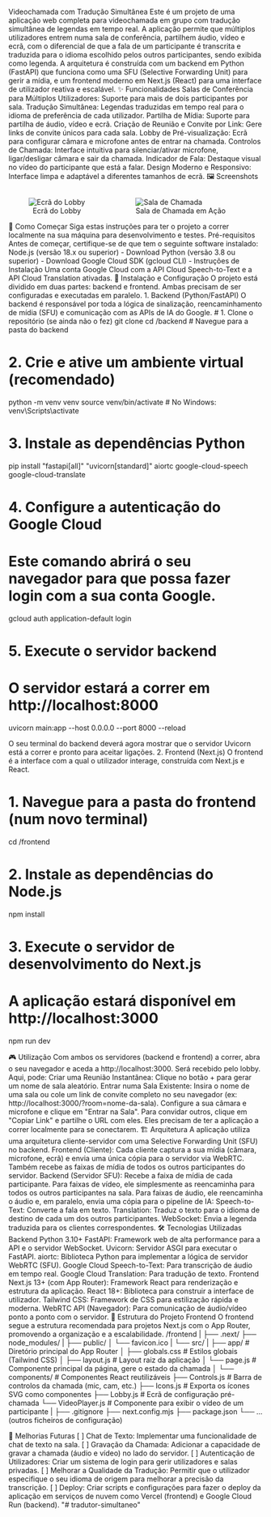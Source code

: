 Videochamada com Tradução Simultânea
Este é um projeto de uma aplicação web completa para videochamada em grupo com tradução simultânea de legendas em tempo real. A aplicação permite que múltiplos utilizadores entrem numa sala de conferência, partilhem áudio, vídeo e ecrã, com o diferencial de que a fala de um participante é transcrita e traduzida para o idioma escolhido pelos outros participantes, sendo exibida como legenda.
A arquitetura é construída com um backend em Python (FastAPI) que funciona como uma SFU (Selective Forwarding Unit) para gerir a mídia, e um frontend moderno em Next.js (React) para uma interface de utilizador reativa e escalável.
✨ Funcionalidades
Salas de Conferência para Múltiplos Utilizadores: Suporte para mais de dois participantes por sala.
Tradução Simultânea: Legendas traduzidas em tempo real para o idioma de preferência de cada utilizador.
Partilha de Mídia: Suporte para partilha de áudio, vídeo e ecrã.
Criação de Reunião e Convite por Link: Gere links de convite únicos para cada sala.
Lobby de Pré-visualização: Ecrã para configurar câmara e microfone antes de entrar na chamada.
Controlos de Chamada: Interface intuitiva para silenciar/ativar microfone, ligar/desligar câmara e sair da chamada.
Indicador de Fala: Destaque visual no vídeo do participante que está a falar.
Design Moderno e Responsivo: Interface limpa e adaptável a diferentes tamanhos de ecrã.
🖼️ Screenshots
<div style="display: flex; gap: 20px;">
<figure>
<img src="https://placehold.co/600x400/0f172a/94a3b8?text=Ecr%C3%A3+do+Lobby" alt="Ecrã do Lobby" />
<figcaption align="center">Ecrã do Lobby</figcaption>
</figure>
<figure>
<img src="https://placehold.co/600x400/0f172a/94a3b8?text=Sala+de+Chamada" alt="Sala de Chamada" />
<figcaption align="center">Sala de Chamada em Ação</figcaption>
</figure>
</div>
🚀 Como Começar
Siga estas instruções para ter o projeto a correr localmente na sua máquina para desenvolvimento e testes.
Pré-requisitos
Antes de começar, certifique-se de que tem o seguinte software instalado:
Node.js (versão 18.x ou superior) - Download
Python (versão 3.8 ou superior) - Download
Google Cloud SDK (gcloud CLI) - Instruções de Instalação
Uma conta Google Cloud com a API Cloud Speech-to-Text e a API Cloud Translation ativadas.
🔧 Instalação e Configuração
O projeto está dividido em duas partes: backend e frontend. Ambas precisam de ser configuradas e executadas em paralelo.
1. Backend (Python/FastAPI)
O backend é responsável por toda a lógica de sinalização, reencaminhamento de mídia (SFU) e comunicação com as APIs de IA do Google.
# 1. Clone o repositório (se ainda não o fez)
git clone <url-do-seu-repositorio>
cd <pasta-do-projeto>/backend # Navegue para a pasta do backend

# 2. Crie e ative um ambiente virtual (recomendado)
python -m venv venv
source venv/bin/activate  # No Windows: venv\Scripts\activate

# 3. Instale as dependências Python
pip install "fastapi[all]" "uvicorn[standard]" aiortc google-cloud-speech google-cloud-translate

# 4. Configure a autenticação do Google Cloud
# Este comando abrirá o seu navegador para que possa fazer login com a sua conta Google.
gcloud auth application-default login

# 5. Execute o servidor backend
# O servidor estará a correr em http://localhost:8000
uvicorn main:app --host 0.0.0.0 --port 8000 --reload


O seu terminal do backend deverá agora mostrar que o servidor Uvicorn está a correr e pronto para aceitar ligações.
2. Frontend (Next.js)
O frontend é a interface com a qual o utilizador interage, construída com Next.js e React.
# 1. Navegue para a pasta do frontend (num novo terminal)
cd <pasta-do-projeto>/frontend

# 2. Instale as dependências do Node.js
npm install

# 3. Execute o servidor de desenvolvimento do Next.js
# A aplicação estará disponível em http://localhost:3000
npm run dev


🎮 Utilização
Com ambos os servidores (backend e frontend) a correr, abra o seu navegador e aceda a http://localhost:3000.
Será recebido pelo lobby. Aqui, pode:
Criar uma Reunião Instantânea: Clique no botão + para gerar um nome de sala aleatório.
Entrar numa Sala Existente: Insira o nome de uma sala ou cole um link de convite completo no seu navegador (ex: http://localhost:3000/?room=nome-da-sala).
Configure a sua câmara e microfone e clique em "Entrar na Sala".
Para convidar outros, clique em "Copiar Link" e partilhe o URL com eles. Eles precisam de ter a aplicação a correr localmente para se conectarem.
🏗️ Arquitetura
A aplicação utiliza uma arquitetura cliente-servidor com uma Selective Forwarding Unit (SFU) no backend.
Frontend (Cliente): Cada cliente captura a sua mídia (câmara, microfone, ecrã) e envia uma única cópia para o servidor via WebRTC. Também recebe as faixas de mídia de todos os outros participantes do servidor.
Backend (Servidor SFU):
Recebe a faixa de mídia de cada participante.
Para faixas de vídeo, ele simplesmente as reencaminha para todos os outros participantes na sala.
Para faixas de áudio, ele reencaminha o áudio e, em paralelo, envia uma cópia para o pipeline de IA:
Speech-to-Text: Converte a fala em texto.
Translation: Traduz o texto para o idioma de destino de cada um dos outros participantes.
WebSocket: Envia a legenda traduzida para os clientes correspondentes.
🛠️ Tecnologias Utilizadas
Backend
Python 3.10+
FastAPI: Framework web de alta performance para a API e o servidor WebSocket.
Uvicorn: Servidor ASGI para executar o FastAPI.
aiortc: Biblioteca Python para implementar a lógica de servidor WebRTC (SFU).
Google Cloud Speech-to-Text: Para transcrição de áudio em tempo real.
Google Cloud Translation: Para tradução de texto.
Frontend
Next.js 13+ (com App Router): Framework React para renderização e estrutura da aplicação.
React 18+: Biblioteca para construir a interface de utilizador.
Tailwind CSS: Framework de CSS para estilização rápida e moderna.
WebRTC API (Navegador): Para comunicação de áudio/vídeo ponto a ponto com o servidor.
📁 Estrutura do Projeto Frontend
O frontend segue a estrutura recomendada para projetos Next.js com o App Router, promovendo a organização e a escalabilidade.
/frontend
|
├── .next/
├── node_modules/
|
├── public/
│   └── favicon.ico
|
└── src/
    |
    ├── app/                # Diretório principal do App Router
    │   ├── globals.css     # Estilos globais (Tailwind CSS)
    │   ├── layout.js       # Layout raiz da aplicação
    │   └── page.js         # Componente principal da página, gere o estado da chamada
    │
    └── components/         # Componentes React reutilizáveis
        ├── Controls.js     # Barra de controlos da chamada (mic, cam, etc.)
        ├── Icons.js        # Exporta os ícones SVG como componentes
        ├── Lobby.js        # Ecrã de configuração pré-chamada
        └── VideoPlayer.js  # Componente para exibir o vídeo de um participante
|
├── .gitignore
├── next.config.mjs
├── package.json
└── ... (outros ficheiros de configuração)


🔮 Melhorias Futuras
[ ] Chat de Texto: Implementar uma funcionalidade de chat de texto na sala.
[ ] Gravação da Chamada: Adicionar a capacidade de gravar a chamada (áudio e vídeo) no lado do servidor.
[ ] Autenticação de Utilizadores: Criar um sistema de login para gerir utilizadores e salas privadas.
[ ] Melhorar a Qualidade da Tradução: Permitir que o utilizador especifique o seu idioma de origem para melhorar a precisão da transcrição.
[ ] Deploy: Criar scripts e configurações para fazer o deploy da aplicação em serviços de nuvem como Vercel (frontend) e Google Cloud Run (backend).
"# tradutor-simultaneo" 
